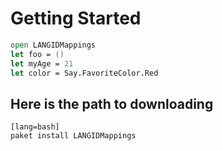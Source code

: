 # Getting Started

```fsharp
open LANGIDMappings
let foo = ()
let myAge = 21
let color = Say.FavoriteColor.Red
```

## Here is the path to downloading

    [lang=bash]
    paket install LANGIDMappings


